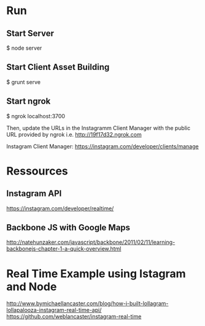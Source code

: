 # Run

## Start Server
$ node server

## Start Client Asset Building
$ grunt serve

## Start ngrok
$ ngrok localhost:3700

Then, update the URLs in the Instagramm Client Manager with the public URL provided by ngrok i.e. http://19f17d32.ngrok.com

Instagram Client Manager: https://instagram.com/developer/clients/manage


# Ressources

## Instagram API
https://instagram.com/developer/realtime/

## Backbone JS with Google Maps
http://natehunzaker.com/javascript/backbone/2011/02/11/learning-backbonejs-chapter-1-a-quick-overview.html

# Real Time Example using Istagram and Node
http://www.bymichaellancaster.com/blog/how-i-built-lollagram-lollapalooza-instagram-real-time-api/
https://github.com/weblancaster/instagram-real-time
